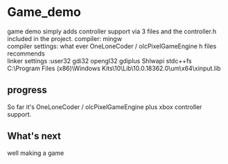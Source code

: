 # Game_demo
game demo simply adds controller support via 3 files and the controller.h included in the project. 
compiler: mingw  
compiler settings: what ever OneLoneCoder / olcPixelGameEngine h files recommends   
linker settings :user32 gdi32 opengl32 gdiplus Shlwapi stdc++fs C:\Program Files (x86)\Windows Kits\10\Lib\10.0.18362.0\um\x64\xinput.lib
## progress  
So far it's OneLoneCoder / olcPixelGameEngine plus xbox controller support.
## What's next  
well making a game  
